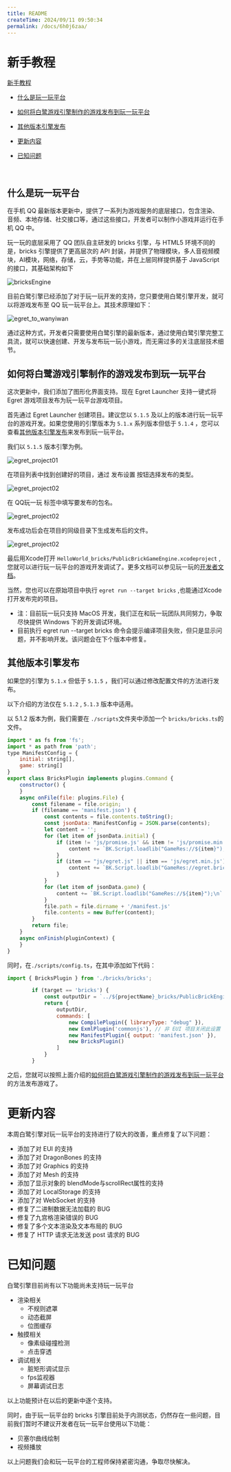 ```yaml
---
title: README
createTime: 2024/09/11 09:50:34
permalink: /docs/6h0j6zaa/
---
```

# 新手教程

[新手教程](#新手教程)


- [什么是玩一玩平台](#什么是玩一玩平台)

- [如何将白鹭游戏引擎制作的游戏发布到玩一玩平台](#如何将白鹭游戏引擎制作的游戏发布到玩一玩平台)

- [其他版本引擎发布](#其他版本引擎发布)

- [更新内容](#更新内容)

- [已知问题](#已知问题)


<br>

## 什么是玩一玩平台
在手机 QQ 最新版本更新中，提供了一系列为游戏服务的底层接口，包含渲染、音频、本地存储、社交接口等，通过这些接口，开发者可以制作小游戏并运行在手机 QQ 中。

玩一玩的底层采用了 QQ 团队自主研发的 bricks 引擎，与 HTML5 环境不同的是，bricks 引擎提供了更高层次的 API 封装，并提供了物理模块，多人音视频模块，AI模块，网络，存储，云，手势等功能，并在上层同样提供基于 JavaScript 的接口，其基础架构如下

![bricksEngine](./bricksEngine.png)


目前白鹭引擎已经添加了对于玩一玩开发的支持，您只要使用白鹭引擎开发，就可以将游戏发布至 QQ 玩一玩平台上。其技术原理如下：

![egret_to_wanyiwan](./egret_to_wanyiwan.png)

通过这种方式，开发者只需要使用白鹭引擎的最新版本，通过使用白鹭引擎完整工具流，就可以快速创建、开发与发布玩一玩小游戏，而无需过多的关注底层技术细节。


## 如何将白鹭游戏引擎制作的游戏发布到玩一玩平台

这次更新中，我们添加了图形化界面支持。现在 Egret Launcher 支持一键式将 Egret 游戏项目发布为玩一玩平台游戏项目。

首先通过 Egret Launcher 创建项目。建议您以 `5.1.5` 及以上的版本进行玩一玩平台的游戏开发。如果您使用的引擎版本为 `5.1.x` 系列版本但低于 `5.1.4` ，您可以查看[其他版本引擎发布](#其他版本引擎发布)来发布到玩一玩平台。

我们以 `5.1.5` 版本引擎为例。

![egret_project01](./egret_project01.png)

在项目列表中找到创建好的项目，通过 发布设置 按钮选择发布的类型。

![egret_project02](./egret_project02.png)

在 QQ玩一玩 标签中填写要发布的包名。

![egret_project02](./egret_project03.png)

发布成功后会在项目的同级目录下生成发布后的文件。

![egret_project02](./egret_project04.png)

最后用Xcode打开 `HelloWorld_bricks/PublicBrickGameEngine.xcodeproject` ,您就可以进行玩一玩平台的游戏开发调试了。更多文档可以参见玩一玩的[开发者文档](http://hudong.qq.com/)。

当然，您也可以在原始项目中执行 `egret run --target bricks` ,也能通过Xcode打开发布完的项目。

* 注：目前玩一玩只支持 MacOS 开发，我们正在和玩一玩团队共同努力，争取尽快提供 Windows 下的开发调试环境。
* 目前执行 egret run --target bricks 命令会提示编译项目失败，但只是显示问题，并不影响开发。该问题会在下个版本中修复。


## 其他版本引擎发布

如果您的引擎为 `5.1.x` 但低于 `5.1.5` ，我们可以通过修改配置文件的方法进行发布。

以下介绍的方法仅在 `5.1.2`  , ` 5.1.3 ` 版本中适用。

以 5.1.2 版本为例，我们需要在 `./scripts`文件夹中添加一个 `bricks/bricks.ts`的文件。

```javascript
import * as fs from 'fs';
import * as path from 'path';
type ManifestConfig = {
    initial: string[],
    game: string[]
}
export class BricksPlugin implements plugins.Command {
    constructor() {
    }
    async onFile(file: plugins.File) {
        const filename = file.origin;
        if (filename == 'manifest.json') {
            const contents = file.contents.toString();
            const jsonData: ManifestConfig = JSON.parse(contents);
            let content = '';
            for (let item of jsonData.initial) {
                if (item != 'js/promise.js' && item != 'js/promise.min.js') {
                    content += `BK.Script.loadlib("GameRes://${item}");\n`
                }
                if (item == "js/egret.js" || item == 'js/egret.min.js') {
                    content += `BK.Script.loadlib("GameRes://egret.bricks.js");\n`
                }
            }
            for (let item of jsonData.game) {
                content += `BK.Script.loadlib("GameRes://${item}");\n`
            }
            file.path = file.dirname + '/manifest.js'
            file.contents = new Buffer(content);
        }
        return file;
    }
    async onFinish(pluginContext) {
    }
}
```

同时，在`./scripts/config.ts`，在其中添加如下代码：

```javascript
import { BricksPlugin } from './bricks/bricks';
```
```javascript
        if (target == 'bricks') {
            const outputDir = `../${projectName}_bricks/PublicBrickEngineGame/Res`;
            return {
                outputDir,
                commands: [
                    new CompilePlugin({ libraryType: "debug" }),
                    new ExmlPlugin('commonjs'), // 非 EUI 项目关闭此设置
                    new ManifestPlugin({ output: 'manifest.json' }),
                    new BricksPlugin()
                ]
            }
        }
```
之后，您就可以按照上面介绍的[如何将白鹭游戏引擎制作的游戏发布到玩一玩平台](#如何将白鹭游戏引擎制作的游戏发布到玩一玩平台)的方法发布游戏了。


# 更新内容

本周白鹭引擎对玩一玩平台的支持进行了较大的改善，重点修复了以下问题：

* 添加了对 EUI 的支持
* 添加了对 DragonBones 的支持
* 添加了对 Graphics 的支持
* 添加了对 Mesh 的支持
* 添加了显示对象的 blendMode与scrollRect属性的支持
* 添加了对 LocalStorage 的支持
* 添加了对 WebSocket 的支持
* 修复了二进制数据无法加载的 BUG
* 修复了九宫格渲染错误的 BUG
* 修复了多个文本渲染及文本布局的 BUG
* 修复了 HTTP 请求无法发送 post 请求的 BUG

# 已知问题
白鹭引擎目前尚有以下功能尚未支持玩一玩平台

* 渲染相关 
  * 不规则遮罩
  * 动态截屏
  * 位图缓存
* 触摸相关 
  * 像素级碰撞检测
  * 点击穿透
* 调试相关 
  * 脏矩形调试显示
  * fps监视器
  * 屏幕调试日志

以上功能预计在以后的更新中逐个支持。

同时，由于玩一玩平台的 bricks 引擎目前处于内测状态，仍然存在一些问题，目前我们暂时不建议开发者在玩一玩平台使用以下功能：

* 贝塞尔曲线绘制
* 视频播放

以上问题我们会和玩一玩平台的工程师保持紧密沟通，争取尽快解决。